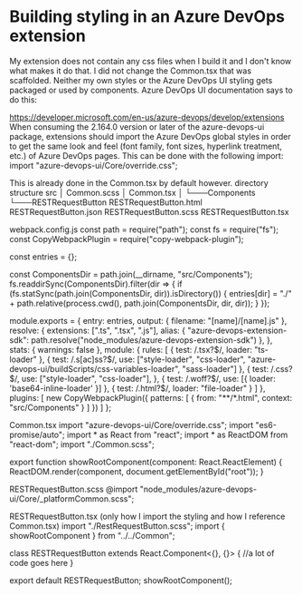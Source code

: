 
# Building styling in an Azure DevOps extension

My extension does not contain any css files when I build it and I don't know what makes it do that. I did not change the Common.tsx that was scaffolded. Neither my own styles or the Azure DevOps UI styling gets packaged or used by components.
Azure DevOps UI documentation says to do this:

https://developer.microsoft.com/en-us/azure-devops/develop/extensions
When consuming the 2.164.0 version or later of the azure-devops-ui package, extensions should import the Azure DevOps global styles in order to get the same look and feel (font family, font sizes, hyperlink treatment, etc.) of Azure DevOps pages. This can be done with the following import:
import "azure-devops-ui/Core/override.css";

This is already done in the Common.tsx by default however.
directory structure
src
│   Common.scss
│   Common.tsx
│
└───Components
    └───RESTRequestButton
            RESTRequestButton.html
            RESTRequestButton.json
            RESTRequestButton.scss
            RESTRequestButton.tsx

webpack.config.js
const path = require("path");
const fs = require("fs");
const CopyWebpackPlugin = require("copy-webpack-plugin");

const entries = {};

const ComponentsDir = path.join(__dirname, "src/Components");
fs.readdirSync(ComponentsDir).filter(dir => {
    if (fs.statSync(path.join(ComponentsDir, dir)).isDirectory()) {
        entries[dir] = "./" + path.relative(process.cwd(), path.join(ComponentsDir, dir, dir));
    }
});

module.exports = {
    entry: entries,
    output: {
        filename: "[name]/[name].js"
    },
    resolve: {
        extensions: [".ts", ".tsx", ".js"],
        alias: {
            "azure-devops-extension-sdk": path.resolve("node_modules/azure-devops-extension-sdk")
        },
    },
    stats: {
        warnings: false
    },
    module: {
        rules: [
            {
                test: /\.tsx?$/,
                loader: "ts-loader"
            },
            {
                test: /\.s[ac]ss?$/,
                use: ["style-loader", "css-loader", "azure-devops-ui/buildScripts/css-variables-loader", "sass-loader"]
            },
            {
                test: /\.css?$/,
                use: ["style-loader", "css-loader"],
            },
            {
                test: /\.woff?$/,
                use: [{
                    loader: 'base64-inline-loader'
                }]
            },
            {
                test: /\.html?$/,
                loader: "file-loader"
            }
        ]
    },
    plugins: [
        new CopyWebpackPlugin({
           patterns: [ 
               { from: "**/*.html", context: "src/Components" }
           ]
        })
    ]
};

Common.tsx
import "azure-devops-ui/Core/override.css";
import "es6-promise/auto";
import * as React from "react";
import * as ReactDOM from "react-dom";
import "./Common.scss";

export function showRootComponent(component: React.ReactElement<any>) {
    ReactDOM.render(component, document.getElementById("root"));
}

RESTRequestButton.scss
@import "node_modules/azure-devops-ui/Core/_platformCommon.scss";

RESTRequestButton.tsx (only how I import the styling and how I reference Common.tsx)
import "./RestRequestButton.scss";
import { showRootComponent } from "../../Common";

class RESTRequestButton extends React.Component<{}, {}> {
    //a lot of code goes here
}

export default RESTRequestButton;
showRootComponent(<RESTRequestButton />);


        